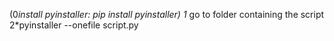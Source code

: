 (0*install pyinstaller: pip install pyinstaller)
1* go to folder containing the script
2*pyinstaller --onefile script.py